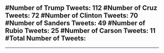 #Number of Trump Tweets: 112
#Number of Cruz Tweets: 72
#Number of Clinton Tweets: 70
#Number of Sanders Tweets: 49
#Number of Rubio Tweets: 25
#Number of Carson Tweets: 11
#Total Number of Tweets:  
---
---
